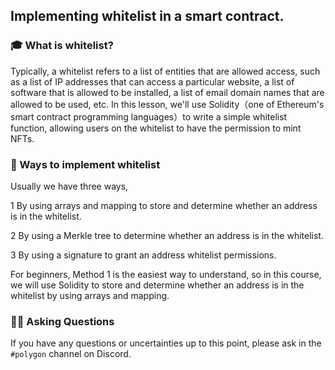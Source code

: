## Implementing whitelist in a smart contract.

### 🎓 What is whitelist?

Typically, a whitelist refers to a list of entities that are allowed access, such as a list of IP addresses that can access a particular website, a list of software that is allowed to be installed, a list of email domain names that are allowed to be used, etc. In this lesson, we'll use Solidity（one of Ethereum's smart contract programming languages）to write a simple whitelist function, allowing users on the whitelist to have the permission to mint NFTs.

### 📝 Ways to implement whitelist

Usually we have three ways,

1 By using arrays and mapping to store and determine whether an address is in the whitelist.

2 By using a Merkle tree to determine whether an address is in the whitelist.

3 By using a signature to grant an address whitelist permissions.

For beginners, Method 1 is the easiest way to understand, so in this course, we will use Solidity to store and determine whether an address is in the whitelist by using arrays and mapping.

### 🙋‍♂️ Asking Questions
If you have any questions or uncertainties up to this point, please ask in the `#polygon` channel on Discord.